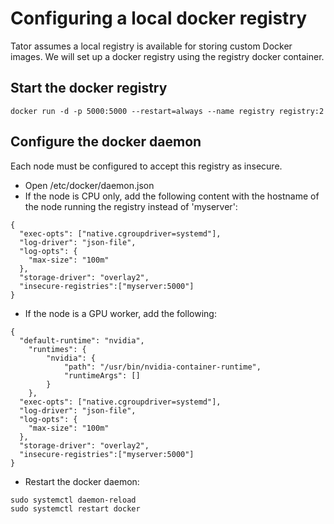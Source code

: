 # Configuring a local docker registry

Tator assumes a local registry is available for storing custom Docker images. We will set up a docker registry using the registry docker container.

## Start the docker registry

```
docker run -d -p 5000:5000 --restart=always --name registry registry:2
```

## Configure the docker daemon

Each node must be configured to accept this registry as insecure.

* Open /etc/docker/daemon.json
* If the node is CPU only, add the following content with the hostname of the node running the registry instead of 'myserver':

```
{
  "exec-opts": ["native.cgroupdriver=systemd"],
  "log-driver": "json-file",
  "log-opts": {
    "max-size": "100m"
  },
  "storage-driver": "overlay2",
  "insecure-registries":["myserver:5000"]
}
```

* If the node is a GPU worker, add the following:

```
{
  "default-runtime": "nvidia",
    "runtimes": {
        "nvidia": {
            "path": "/usr/bin/nvidia-container-runtime",
            "runtimeArgs": []
        }
    },
  "exec-opts": ["native.cgroupdriver=systemd"],
  "log-driver": "json-file",
  "log-opts": {
    "max-size": "100m"
  },
  "storage-driver": "overlay2",
  "insecure-registries":["myserver:5000"]
}
```

* Restart the docker daemon:

```
sudo systemctl daemon-reload
sudo systemctl restart docker
```
